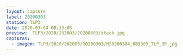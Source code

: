 ```yaml
---
layout: capture
label: 20200303
station: TLP3
date: 2020-03-04 08:33:05
preview:  TLP3/2020/202003/20200303/stack.jpg
capturas:
  - imagem: TLP3/2020/202003/20200303/M20200304_083305_TLP_3P.jpg
---
```

